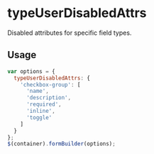 # typeUserDisabledAttrs
Disabled attributes for specific field types.

## Usage
```javascript
var options = {
  typeUserDisabledAttrs: {
    'checkbox-group': [
      'name',
      'description',
      'required',
      'inline',
      'toggle'
    ]
  }
};
$(container).formBuilder(options);
```
<p data-height="525" data-embed-version="2" data-theme-id="22927" data-slug-hash="mmqBNq" data-default-tab="js,result" data-user="sudharshan" class="codepen"></p>
